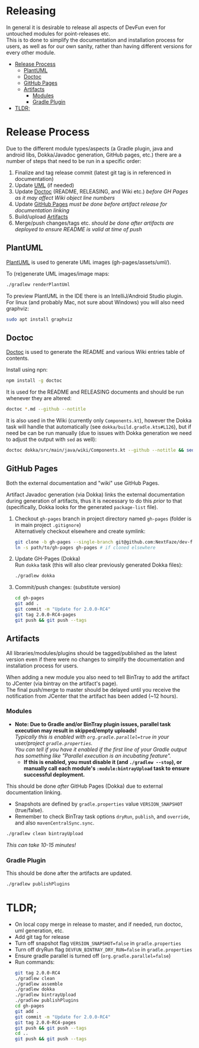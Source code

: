 # Releasing
In general it is desirable to release all aspects of DevFun even for untouched modules for point-releases etc.  
This is to done to simplify the documentation and installation process for users, as well as for our own sanity, rather than having different
versions for every other module.


<!-- START doctoc generated TOC please keep comment here to allow auto update -->
<!-- DON'T EDIT THIS SECTION, INSTEAD RE-RUN doctoc TO UPDATE -->


- [Release Process](#release-process)
  - [PlantUML](#plantuml)
  - [Doctoc](#doctoc)
  - [GitHub Pages](#github-pages)
  - [Artifacts](#artifacts)
    - [Modules](#modules)
    - [Gradle Plugin](#gradle-plugin)
- [TLDR;](#tldr)

<!-- END doctoc generated TOC please keep comment here to allow auto update -->

# Release Process

Due to the different module types/aspects (a Gradle plugin, java and android libs, Dokka/Javadoc generation, GitHub pages, etc.) there are a
number of steps that need to be run in a specific order:

1. Finalize and tag release commit (latest git tag is in referenced in documentation)
2. Update [UML](#plantuml) (if needed)
3. Update [Doctoc](#doctoc) (README, RELEASING, and Wiki etc.) _before GH Pages as it may affect Wiki object line numbers_
4. Update [GitHub Pages](#github-pages) _must be done before artifact release for documentation linking_
5. Build/upload [Artifacts](#artifacts)
6. Merge/push changes/tags etc. _should be done after artifacts are deployed to ensure README is valid at time of push_


## PlantUML
[PlantUML](http://plantuml.com/) is used to generate UML images (gh-pages/assets/uml/).

To (re)generate UML images/image maps:
```bash
./gradlew renderPlantUml
```


To preview PlantUML in the IDE there is an IntelliJ/Android Studio plugin.  
For linux (and probably Mac, not sure about Windows) you will also need graphviz:
```bash
sudo apt install graphviz
``` 


## Doctoc
[Doctoc](https://github.com/thlorenz/doctoc/) is used to generate the README and various Wiki entries table of contents.

Install using npn:
```bash
npm install -g doctoc
```

It is used for the README and RELEASING documents and should be run whenever they are altered:
```bash
doctoc *.md --github --notitle
```

It is also used in the Wiki (currently only `Components.kt`), however the Dokka task will handle that automatically (see
 `dokka/build.gradle.kts#L126`), but if need be can be run manually (due to issues with Dokka generation we need to adjust the output with
  `sed` as well):
```bash
doctoc dokka/src/main/java/wiki/Components.kt --github --notitle && sed '/<!-- START doctoc generated TOC/,/<!-- END doctoc generated TOC/s/^( *)/ * \1\1/' -ri dokka/src/main/java/wiki/Components.kt
```


## GitHub Pages
Both the external documentation and "wiki" use GitHub Pages.

Artifact Javadoc generation (via Dokka) links the external documentation during generation of artifacts,
thus it is necessary to do this *prior* to that (specifically, Dokka looks for the generated `package-list` file).
 
1. Checkout `gh-pages` branch in project directory named `gh-pages` (folder is in main project `.gitignore`)  
   Alternatively checkout elsewhere and create symlink:
   ```bash
   git clone -b gh-pages --single-branch git@github.com:NextFaze/dev-fun.git gh-pages
   ln -s path/to/gh-pages gh-pages # if cloned elsewhere
   ```

2. Update GH-Pages (Dokka)  
    Run `dokka` task (this will also clear previously generated Dokka files):
   ```bash
   ./gradlew dokka
    ```

3. Commit/push changes: (substitute version)
   ```bash
   cd gh-pages
   git add .
   git commit -m "Update for 2.0.0-RC4"
   git tag 2.0.0-RC4-pages
   git push && git push --tags
   ```


## Artifacts
All libraries/modules/plugins should be tagged/published as the latest version even if there were no changes to simplify the documentation
and installation process for users.

When adding a new module you also need to tell BinTray to add the artifact to JCenter (via bintray on the artifact's page).  
The final push/merge to master should be delayed until you receive the notification from JCenter that the artifact has been added (~12 hours).

### Modules
- **Note: Due to Gradle and/or BinTray plugin issues, parallel task execution may result in skipped/empty uploads!**    
    _Typically this is enabled with `org.gradle.parallel=true` in your user/project `gradle.properties`._  
    _You can tell if you have it enabled if the first line of your Gradle output has something like "Parallel execution is an incubating feature"._
    - **If this is enabled, you must disable it (and `./gradlew --stop`), or manually call each module's `:module:bintrayUpload` task to ensure successful deployment.**  
     
This should be done *after* GitHub Pages (Dokka) due to external documentation linking.
- Snapshots are defined by `gradle.properties` value `VERSION_SNAPSHOT` (true/false).  
- Remember to check BinTray task options `dryRun`, `publish`, and `override`, and also `mavenCentralSync.sync`. 

```bash
./gradlew clean bintrayUpload
```

_This can take 10-15 minutes!_

### Gradle Plugin
This should be done after the artifacts are updated.

```bash
./gradlew publishPlugins
```


# TLDR;
- On local copy merge in release to master, and if needed, run doctoc, uml generation, etc.
- Add git tag for release
- Turn off snapshot flag `VERSION_SNAPSHOT=false` in `gradle.properties`
- Turn off dryRun flag `DEVFUN_BINTRAY_DRY_RUN=false` in `gradle.properties`
- Ensure gradle parallel is turned off (`org.gradle.parallel=false`)
- Run commands:
    ```bash
    git tag 2.0.0-RC4
    ./gradlew clean
    ./gradlew assemble
    ./gradlew dokka
    ./gradlew bintrayUpload
    ./gradlew publishPlugins
   cd gh-pages
   git add .
   git commit -m "Update for 2.0.0-RC4"
   git tag 2.0.0-RC4-pages
   git push && git push --tags
   cd ..
   git push && git push --tags
    ```
